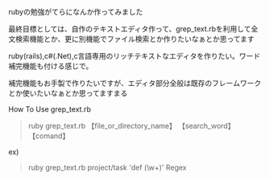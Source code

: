 rubyの勉強がてらになんか作ってみました

最終目標としては、自作のテキストエディタ作って、grep_text.rbを利用して全文検索機能とか、更に別機能でファイル検索とか作りたいなぁとか思ってます

ruby(rails),c#(.Net),c言語専用のリッチテキストなエディタを作りたい。ワード補完機能も付ける感じで。

補完機能もお手製で作りたいですが、エディタ部分全般は既存のフレームワークとか使いたいなぁとか思ってますまる

How To Use  grep_text.rb
> ruby grep_text.rb 【file_or_directory_name】 【search_word】 【comand】

ex)
> ruby grep_text.rb project/task 'def (\w+)' Regex
